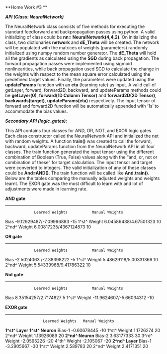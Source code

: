 **Home Work \#3 **

***API (Class: NeuralNetwork)***

The NeuralNetwork class consists of five methods for executing the
standard feedforward and backpropagation passes using python. A valid
initializing of class could be **nn= NeuralNetwork(4,4,2)**. On
initializing the class, two dictionaries **network** and **dE\_Theta**
will be created. The network will be populated with the matrices of
weights (parameters) randomly initialized using numpy random number
generator. The **dE\_Theta** will hold all the gradients as calculated
using the **SGD** during back propagation. The forward propagation
passes were implemented using sigmoid nonlinearities, while back
propagation used SGD to calculate the change in the weights with respect
to the mean square error calculated using the predefined target values.
Finally, the parameters were updated using the **updateParams** function
with an **eta** (learning rate) as input. A valid call of getLayer,
forward, forward2D, backward, and updateParams methods could be
**getLayer(0)**, **forward(1D Column Tensor)** and **forward2D(2D
Tensor)**, **backwards(target)**, **updateParams(eta)** respectively.
The input tensor of forward and forward2D function will be automatically
appended with ‘1s’ to accommodate the bias values.

***Secondary API (logic\_gates):***

This API contains four classes for AND, OR, NOT, and EXOR logic gates.
Each class constructor called the NeuralNetwork API and initialized the
net with random weights. A function t**rain()** was created to call the
forward, backward, updateParams function from the NeuralNetwork API in
all four classes. The train function generated the input tensor using
the different combination of Boolean (True, False) values along with the
“and, or, not or combination of these” for target calculation. The input
tensor and target were converted to integers. The valid initialization
of any of these classes could be **And=AND()**. The train function will
be called like **And.train()**. Below are the tables comparing the
manually adjusted weights and weights learnt. The EXOR gate was the most
difficult to learn with and lot of adjustments were made in learning rate.

  **AND gate**
  -------------- ------------------------- ----------------
                 Learned Weights           Manual Weights
  Bias           -9.12929487/-7.09996893   -15
  1^st^ Weight   6.04586438/4.67501323     10
  2^nd^ Weight   6.00817235/4367124873     10

  **OR gate**
  -------------- ------------------------- ----------------
                 Learned Weights           Manual Weights
  Bias           -2.5024063 /-2.38398222   -5
  1^st^ Weight   5.48629118/5.00331366     10
  2^nd^ Weight   5.54339968/9.41786322     10

  **Not gate**
  -------------- ------------------------- ----------------
                 Learned Weights           Manual Weights
  Bias           8.35154257/2.7174827      5
  1^st^ Weight   -11.9624607/-5.66034312   -10

  **EXOR gate**
  ------------------ ----------------- ----------------
                     Learned Weights   Manual Weights
  **1^st^ Layer**
  **1^st^ Neuron**
  Bias-1             -0.60678445       -10
  1^st^ Weight       1.1726274         20
  2^nd^ Weight       1.13926089        20
  **2^nd^ Neuron**
  Bias-2             3.63177333        30
  3^rd^ Weight       -2.0595226        -20
  4^th^ Weight       -2.105067         -20
  **2^nd^ Layer**
  Bias-1             -3.2905667        -30
  1^st^ Weight       2.589783          20
  2^nd^ Weight       2.4171351         20
